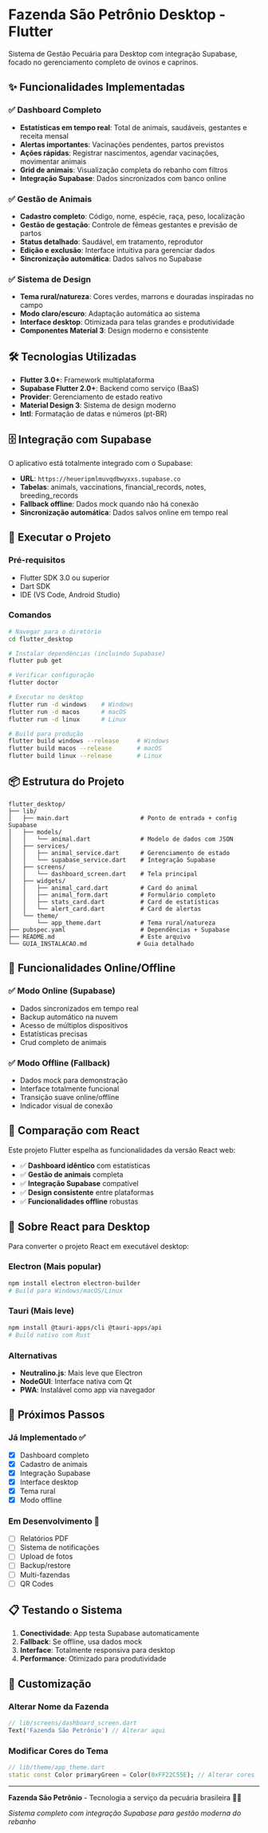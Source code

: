 # Fazenda São Petrônio Desktop - Flutter

Sistema de Gestão Pecuária para Desktop com integração Supabase, focado no gerenciamento completo de ovinos e caprinos.

## ✨ Funcionalidades Implementadas

### ✅ Dashboard Completo
- **Estatísticas em tempo real**: Total de animais, saudáveis, gestantes e receita mensal
- **Alertas importantes**: Vacinações pendentes, partos previstos  
- **Ações rápidas**: Registrar nascimentos, agendar vacinações, movimentar animais
- **Grid de animais**: Visualização completa do rebanho com filtros
- **Integração Supabase**: Dados sincronizados com banco online

### ✅ Gestão de Animais
- **Cadastro completo**: Código, nome, espécie, raça, peso, localização
- **Gestão de gestação**: Controle de fêmeas gestantes e previsão de partos
- **Status detalhado**: Saudável, em tratamento, reprodutor
- **Edição e exclusão**: Interface intuitiva para gerenciar dados
- **Sincronização automática**: Dados salvos no Supabase

### ✅ Sistema de Design
- **Tema rural/natureza**: Cores verdes, marrons e douradas inspiradas no campo
- **Modo claro/escuro**: Adaptação automática ao sistema
- **Interface desktop**: Otimizada para telas grandes e produtividade
- **Componentes Material 3**: Design moderno e consistente

## 🛠️ Tecnologias Utilizadas

- **Flutter 3.0+**: Framework multiplataforma
- **Supabase Flutter 2.0+**: Backend como serviço (BaaS)
- **Provider**: Gerenciamento de estado reativo
- **Material Design 3**: Sistema de design moderno
- **Intl**: Formatação de datas e números (pt-BR)

## 🗄️ Integração com Supabase

O aplicativo está totalmente integrado com o Supabase:

- **URL**: `https://heueripmlmuvqdbwyxxs.supabase.co`
- **Tabelas**: animals, vaccinations, financial_records, notes, breeding_records
- **Fallback offline**: Dados mock quando não há conexão
- **Sincronização automática**: Dados salvos online em tempo real

## 📱 Executar o Projeto

### Pré-requisitos
- Flutter SDK 3.0 ou superior
- Dart SDK
- IDE (VS Code, Android Studio)

### Comandos

```bash
# Navegar para o diretório
cd flutter_desktop

# Instalar dependências (incluindo Supabase)
flutter pub get

# Verificar configuração
flutter doctor

# Executar no desktop
flutter run -d windows    # Windows
flutter run -d macos      # macOS  
flutter run -d linux      # Linux

# Build para produção
flutter build windows --release     # Windows
flutter build macos --release       # macOS
flutter build linux --release       # Linux
```

## 📦 Estrutura do Projeto

```
flutter_desktop/
├── lib/
│   ├── main.dart                    # Ponto de entrada + config Supabase
│   ├── models/
│   │   └── animal.dart              # Modelo de dados com JSON
│   ├── services/
│   │   ├── animal_service.dart      # Gerenciamento de estado
│   │   └── supabase_service.dart    # Integração Supabase
│   ├── screens/
│   │   └── dashboard_screen.dart    # Tela principal
│   ├── widgets/
│   │   ├── animal_card.dart         # Card do animal
│   │   ├── animal_form.dart         # Formulário completo
│   │   ├── stats_card.dart          # Card de estatísticas
│   │   └── alert_card.dart          # Card de alertas
│   └── theme/
│       └── app_theme.dart           # Tema rural/natureza
├── pubspec.yaml                     # Dependências + Supabase
├── README.md                        # Este arquivo
└── GUIA_INSTALACAO.md              # Guia detalhado
```

## 🎯 Funcionalidades Online/Offline

### ✅ Modo Online (Supabase)
- Dados sincronizados em tempo real
- Backup automático na nuvem
- Acesso de múltiplos dispositivos
- Estatísticas precisas
- Crud completo de animais

### ✅ Modo Offline (Fallback)
- Dados mock para demonstração
- Interface totalmente funcional  
- Transição suave online/offline
- Indicador visual de conexão

## 🔄 Comparação com React

Este projeto Flutter espelha as funcionalidades da versão React web:

- ✅ **Dashboard idêntico** com estatísticas
- ✅ **Gestão de animais** completa
- ✅ **Integração Supabase** compatível
- ✅ **Design consistente** entre plataformas
- ✅ **Funcionalidades offline** robustas

## 🚀 Sobre React para Desktop

Para converter o projeto React em executável desktop:

### Electron (Mais popular)
```bash
npm install electron electron-builder
# Build para Windows/macOS/Linux
```

### Tauri (Mais leve)
```bash  
npm install @tauri-apps/cli @tauri-apps/api
# Build nativo com Rust
```

### Alternativas
- **Neutralino.js**: Mais leve que Electron
- **NodeGUI**: Interface nativa com Qt
- **PWA**: Instalável como app via navegador

## 🔧 Próximos Passos

### Já Implementado ✅
- [x] Dashboard completo
- [x] Cadastro de animais
- [x] Integração Supabase
- [x] Interface desktop
- [x] Tema rural
- [x] Modo offline

### Em Desenvolvimento 🚧
- [ ] Relatórios PDF
- [ ] Sistema de notificações
- [ ] Upload de fotos
- [ ] Backup/restore
- [ ] Multi-fazendas
- [ ] QR Codes

## 📋 Testando o Sistema

1. **Conectividade**: App testa Supabase automaticamente
2. **Fallback**: Se offline, usa dados mock
3. **Interface**: Totalmente responsiva para desktop
4. **Performance**: Otimizado para produtividade

## 🎨 Customização

### Alterar Nome da Fazenda
```dart
// lib/screens/dashboard_screen.dart
Text('Fazenda São Petrônio') // Alterar aqui
```

### Modificar Cores do Tema
```dart
// lib/theme/app_theme.dart
static const Color primaryGreen = Color(0xFF22C55E); // Alterar cores
```

---

**Fazenda São Petrônio** - Tecnologia a serviço da pecuária brasileira 🐑🐐

*Sistema completo com integração Supabase para gestão moderna do rebanho*